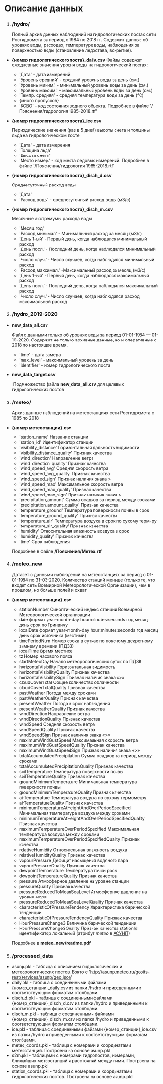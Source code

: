 # Описание данных



1. ### /hydro/

   Полный архив данных наблюдений на гидрологических постах сети Росгидромета за период с 1984 по 2018 гг. Содержит данные об уровнях воды, расходах, температуре воды, наблюдения за поверхностью воды (становление ледостава, вскрытие).

- **{номер гидрологического поста}_daily.csv**
   Файлы содержат ежедневные значения уровня воды на гидрологический постах:

  - 'Дата' - дата измерений
  - 'Уровень средний' - средний уровень воды за день (см.)
  - 'Уровень миним.' - минимальный уровень воды за день (см.)
  - 'Уровень максим.' – максимальный уровень воды за день (см.)
  - 'Темпр. средняя' - средняя температура воды за день (°C)
  - {много пропусков}
  - 'KCBO' - код состояния водного объекта. Подробнее в файле '/Пояснения/гидрология 1985-2018.rtf'

- **{номер гидрологического поста}_ice.csv** 

  Периодические значения (раз в 5 дней) высоты снега и толщины льда на гидрологическом посте 

  * 'Дата' - дата измерения
  * 'Толщина льда'
  * 'Высота снега'
  * 'Место измер.' - код места ледовых измерений. Подробнее в файле '/Пояснения/гидрология 1985-2018.rtf'

- **{номер гидрологического поста}_disch_d.csv**

  Среднесуточный расход воды

  - 'Дата'
  - 'Расход воды' - среднесуточный расход воды (м3/с)

- **{номер гидрологического поста}_disch_m.csv** 

  Месячные экстремумы расхода воды

  * 'Месяц.год'
  * 'Расход.минимал' - Минимальный расход за месяц (м3/с)
  * 'День 1-ый' - Первый день, когда наблюдался минимальный расход
  * 'День посл.' - Последний день, когда наблюдался минимальный расход
  * 'Число случ.' - Число случаев, когда наблюдался минимальный расход
  * 'Расход максимал.' -Максимальный расход за месяц (м3/с)
  * 'День 1-ый' - Первый день, когда наблюдался максимальный расход
  * 'День посл.' - Последний день, когда наблюдался максимальный расход
  * 'Число случ.' - Число случаев, когда наблюдался расход максимальный расход

    

2. ### /hydro_2019-2020

- **new_data_all.csv**

  Файл с данными только об уровнях воды за период 01-01-1984 — 01-10-2020.  Содержит не только архивные данные, но и оперативные с 2018 по настоящее время.

  - 'time' - дата замера
  - 'max_level' - максимальный уровень за день
  - 'identifier' - номер гидрологического поста

- **new_data_target.csv** 

  ​	Подмножество файла **new_data_all.csv** для целевых гидрологических постов

  

3. ### /meteo/

   Архив данные наблюдений на метеостанциях сети Росгидромета с 1985 по 2018

* **{номер метеостанции}.csv**

  * 'station_name' Название станции
  * 'station_id' Идентификатор станции
  * 'visibility_distance' Горизонтальная дальность видимости
  * 'visibility_distance_quality' Признак качества
  * 'wind_direction' Направление ветра
  * 'wind_direction_quality' Признак качества
  * 'wind_speed_avg' Средняя скорость ветра
  * 'wind_speed_avg_quality' Признак качества
  * 'wind_speed_sign' Признак наличия знака >
  * 'wind_speed_max' Максимальное скорость ветра
  * 'wind_speed_max_quality' Признак качества
  * 'wind_speed_max_sign' Признак наличия знака >
  * 'precipitation_amount' Сумма осадков за период между сроками
  * 'precipitation_amount_quality' Признак качества
  * 'temperature_ground' Температура поверхности почвы в срок
  * 'temperature_ground_quality' Признак качества
  * 'temperature_air' Температура воздуха в срок по сухому терм-ру
  * 'temperature_air_quality' Признак качества
  * 'humidity' Относительная влажность воздуха в срок
  * 'humidity_quality' Признак качества
  * 'time' Срок наблюдения

  Подробнее в файле **/Пояснения/Метео.rtf**

  

4. ### /meteo_new

   Датасет с данными наблюдений на метеостанциях за период с 01-01-1984 по 31-03-2020. Количество станций меньше (только те, что входят сеть Всемирной Метеорологической Организации), чем в прошлом, но больше полей и охват

* **{номер метеостанции}.csv**
  * stationNumber  Синоптический индекс станции Всемирной Метеорологической организации 
  * date формат year-month-day hour:minutes:seconds год месяц день срок по Гринвичу
  * localDate формат year-month-day hour:minutes:seconds год месяц день срок источника (местный)
  * timePeriodNum  Номер срока в сутках по поясному декретному зимнему времени (ПДЗВ)  
  * localTime  Время местное  
  * tz  Номер часового пояса  
  * startMeteoDay  Начало метеорологических суток по ПДЗВ  
  * horizontalVisibility  Горизонтальная видимость  
  * horizontalVisibilityQuality  Признак качества  
  * horizontalVisibilitySign  Признак наличия знака «>»  
  * cloudCoverTotal  Общее количество облачности  
  * cloudCoverTotalQuality  Признак качества  
  * pastWeather  Погода между сроками  
  * pastWeatherQuality  Признак качества  
  * presentWeather  Погода в срок наблюдения  
  * presentWeatherQuality  Признак качества  
  * windDirection  Направление ветра  
  * windDirectionQuality  Признак качества  
  * windSpeed  Средняя скорость ветра  
  * windSpeedQuality  Признак качества  
  * windSpeedSign  Признак наличия знака «>»  
  * maximumWindGustSpeed  Максимальная скорость ветра  
  * maximumWindGustSpeedQuality  Признак качества  
  * maximumWindGustSpeedSign  Признак наличия знака «>»  
  * totalAccumulatedPrecipitation  Сумма осадков за период между сроками  
  * totalAccumulatedPrecipitationQuality  Признак качества  
  * soilTemperature  Температура поверхности почвы  
  * soilTemperatureQuality  Признак качества  
  * groundMinimumTemperature  Минимальная температура поверхности почвы  
  * groundMinimumTemperatureQuality  Признак качества  
  * airTemperature  Температура воздуха по сухому термометру  
  * airTemperatureQuality  Признак качества  
  * minimumTemperatureAtHeightAndOverPeriodSpecified  Минимальная температура воздуха между сроками  
  * minimumTemperatureAtHeightAndOverPeriodSpecifiedQuality  Признак качества  
  * maximumTemperatureOverPeriodSpecified  Максимальная температура воздуха между сроками  
  * maximumTemperatureOverPeriodSpecifiedQuality  Признак качества  
  * relativeHumidity  Относительная влажность воздуха  
  * relativeHumidityQuality  Признак качества  
  * vapourPressure  Дефицит насыщения водяного пара  
  * vapourPressureQuality  Признак качества  
  * dewpointTemperature  Температура точки росы  
  * dewpointTemperatureQuality  Признак качества  
  * pressure  Атмосферное давление на уровне станции  
  * pressureQuality  Признак качества  
  * pressureReducedToMeanSeaLevel Атмосферное давление на уровне моря  
  * pressureReducedToMeanSeaLevelQuality  Признак качества  
  * characteristicOfPressureTendency Характеристика барической тенденции  
  * characteristicOfPressureTendencyQuality  Признак качества  
  * HourPressureChange3  Величина барической тенденции  
  * HourPressureChange3Quality  Признак качества  stationId  идентификатор локальный (атрибут _meteo_ в [АСУНП](http://asunp.meteo.ru/geoits-rest/services/asunp/geo.json))

  Подробнее в **meteo_new/readme.pdf**



5. ### /processed_data

- asunp.pkl - таблица с описанием гидрологических и метеорологических постов. Взято с 'http://asunp.meteo.ru/geoits-rest/services/asunp/geo.json'
- daily.pkl - таблица с соединенными файлами {номер_станции}_daily.csv из папки /hydro и приведенными к соответствующим форматам столбцами.
- disch_d.pkl - таблица с соединенными файлами {номер_станции}_disch_d.csv из папки /hydro и приведенными к соответствующим форматам столбцами.
- disch_m.pkl - таблица с соединенными файлами {номер_станции}_disch_m.csv из папки /hydro и приведенными к соответствующим форматам столбцами.
- ice.pkl - таблица с соединенными файлами {номер_станции}_ice.csv из папки /hydro и приведенными к соответствующим форматам столбцами.
- meteo_coords.pkl - таблица с номерами и координатами метеостанций. Построена на основе asunp.pkl
- s2m.pkl - таблицами с номерами гидропостов, номерами, ближайших метеостанций и расстояний между ними.
   Построена на основе asunp.pkl
- station_coords.pkl - таблица с номерами и координатами гидрологических постов. Построена на основе asunp.pkl
